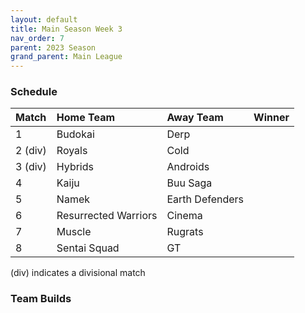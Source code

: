 ```yaml
---
layout: default
title: Main Season Week 3
nav_order: 7
parent: 2023 Season
grand_parent: Main League
---
```

### Schedule

| Match   | Home Team            | Away Team       | Winner |
|:--------|:---------------------|:----------------|:-------|
| 1       | Budokai              | Derp            |        |
| 2 (div) | Royals               | Cold            |        |
| 3 (div) | Hybrids              | Androids        |        |
| 4       | Kaiju                | Buu Saga        |        |
| 5       | Namek                | Earth Defenders |        |
| 6       | Resurrected Warriors | Cinema          |        |
| 7       | Muscle               | Rugrats         |        |
| 8       | Sentai Squad         | GT              |        |

(div) indicates a divisional match

### Team Builds 

